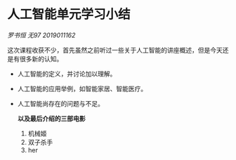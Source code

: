 # 人工智能单元学习小结

*罗书恒 无97 2019011162*

这次课程收获不少，首先虽然之前听过一些关于人工智能的讲座概述，但是今天还是有很多新的认知。

* 人工智能的定义，并讨论加以理解。

* 人工智能的应用举例，如智能家居、智能医疗。

* 人工智能尚存在的问题与不足。

  

  **以及最后介绍的三部电影**

  1. 机械姬
  2. 双子杀手
  3. her

  